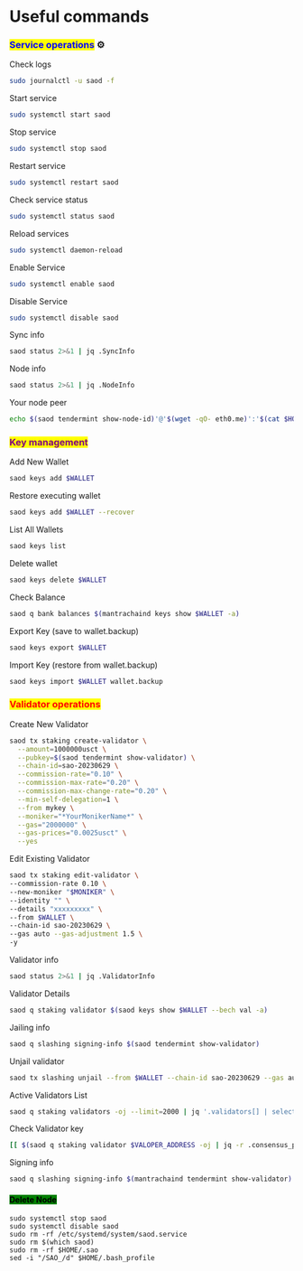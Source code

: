 # Useful commands

### <mark style="color:blue;">Service operations</mark> ⚙️ <a href="#service-operations" id="service-operations"></a>

Check logs

```bash
sudo journalctl -u saod -f
```

Start service

```bash
sudo systemctl start saod
```

Stop service

```bash
sudo systemctl stop saod
```

Restart service

```bash
sudo systemctl restart saod
```

Check service status

```bash
sudo systemctl status saod
```

Reload services

```bash
sudo systemctl daemon-reload
```

Enable Service

```bash
sudo systemctl enable saod
```

Disable Service

```bash
sudo systemctl disable saod
```

Sync info

```bash
saod status 2>&1 | jq .SyncInfo
```

Node info

```bash
saod status 2>&1 | jq .NodeInfo
```

Your node peer

```bash
echo $(saod tendermint show-node-id)'@'$(wget -qO- eth0.me)':'$(cat $HOME/.sao/config/config.toml | sed -n '/Address to listen for incoming connection/{n;p;}' | sed 's/.*://; s/".*//')
```

### <mark style="color:purple;">Key management</mark> <a href="#key-management" id="key-management"></a>

Add New Wallet

```bash
saod keys add $WALLET
```

Restore executing wallet

```bash
saod keys add $WALLET --recover
```

List All Wallets

```bash
saod keys list
```

Delete wallet

```bash
saod keys delete $WALLET
```

Check Balance

```bash
saod q bank balances $(mantrachaind keys show $WALLET -a)
```

Export Key (save to wallet.backup)

```bash
saod keys export $WALLET
```

Import Key (restore from wallet.backup)

```bash
saod keys import $WALLET wallet.backup
```

### <mark style="color:red;">Validator operations</mark> <a href="#validator-operations" id="validator-operations"></a>

Create New Validator

```bash
saod tx staking create-validator \
  --amount=1000000usct \
  --pubkey=$(saod tendermint show-validator) \
  --chain-id=sao-20230629 \
  --commission-rate="0.10" \
  --commission-max-rate="0.20" \
  --commission-max-change-rate="0.20" \
  --min-self-delegation=1 \
  --from mykey \
  --moniker="*YourMonikerName*" \
  --gas="2000000" \
  --gas-prices="0.0025usct" \
  --yes
```

Edit Existing Validator

```bash
saod tx staking edit-validator \
--commission-rate 0.10 \
--new-moniker "$MONIKER" \
--identity "" \
--details "xxxxxxxxx" \
--from $WALLET \
--chain-id sao-20230629 \
--gas auto --gas-adjustment 1.5 \
-y
```

Validator info

```bash
saod status 2>&1 | jq .ValidatorInfo
```

Validator Details

```bash
saod q staking validator $(saod keys show $WALLET --bech val -a)
```

Jailing info

```bash
saod q slashing signing-info $(saod tendermint show-validator)
```

Unjail validator

```bash
saod tx slashing unjail --from $WALLET --chain-id sao-20230629 --gas auto --gas-adjustment 1.5 -y
```

Active Validators List

```bash
saod q staking validators -oj --limit=2000 | jq '.validators[] | select(.status=="BOND_STATUS_BONDED")' | jq -r '(.tokens|tonumber/pow(10; 6)|floor|tostring) + " 	 " + .description.moniker' | sort -gr | nl
```

Check Validator key

```bash
[[ $(saod q staking validator $VALOPER_ADDRESS -oj | jq -r .consensus_pubkey.key) = $(mantrachaind status | jq -r .ValidatorInfo.PubKey.value) ]] && echo -e "Your key status is ok" || echo -e "Your key status is error"
```

Signing info

```bash
saod q slashing signing-info $(mantrachaind tendermint show-validator)
```

#### <mark style="background-color:green;">Delete Node</mark>

```
sudo systemctl stop saod
sudo systemctl disable saod
sudo rm -rf /etc/systemd/system/saod.service
sudo rm $(which saod)
sudo rm -rf $HOME/.sao
sed -i "/SAO_/d" $HOME/.bash_profile
```
